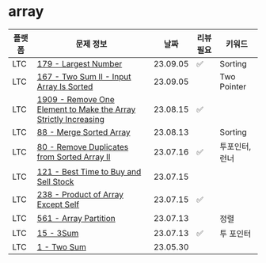 # array
| 플랫폼  | 문제 정보                                                                                                                                                      | 날짜       | 리뷰 필요 | 키워드           |
|------|------------------------------------------------------------------------------------------------------------------------------------------------------------|----------|-------|---------------|
| LTC | [179 - Largest Number](https://leetcode.com/problems/largest-number/) | 23.09.05 | ✅ | Sorting |
| LTC | [167 - Two Sum II - Input Array Is Sorted](https://leetcode.com/problems/two-sum-ii-input-array-is-sorted/) | 23.09.05 | | Two Pointer   |
| LTC | [1909 - Remove One Element to Make the Array Strictly Increasing](https://leetcode.com/problems/remove-one-element-to-make-the-array-strictly-increasing/) | 23.08.15 | ✅ |               |
| LTC | [88 - Merge Sorted Array](https://leetcode.com/problems/merge-sorted-array/)                                                                               | 23.08.13 | | Sorting       |
| LTC | [80 - Remove Duplicates from Sorted Array II](https://leetcode.com/problems/partition-equal-subset-sum/)                                                   | 23.07.16 | ✅ | 투포인터, 런너      |
| LTC | [121 - Best Time to Buy and Sell Stock](https://leetcode.com/problems/best-time-to-buy-and-sell-stock/)                                                    | 23.07.15 | |               |
| LTC | [238 - Product of Array Except Self](https://leetcode.com/problems/product-of-array-except-self/)                                                          | 23.07.15 | ✅ |               | 
| LTC | [561 - Array Partition](https://leetcode.com/problems/array-partition/)                                                                                    | 23.07.13 | | 정렬            |
| LTC | [15 - 3Sum](https://leetcode.com/problems/3sum/)                                                                                                           | 23.07.13 | ✅ | 투 포인터         |
| LTC | [1 - Two Sum](https://leetcode.com/problems/two-sum/description/)                                                                                          | 23.05.30 |       |               |

